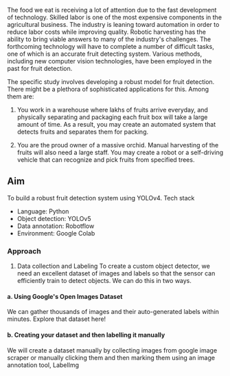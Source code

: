 

The food we eat is receiving a lot of attention due to the fast development of technology.
Skilled labor is one of the most expensive components in the agricultural business.
The industry is leaning toward automation in order to reduce labor costs while improving quality.
Robotic harvesting has the ability to bring viable answers to many of the industry's challenges.
The forthcoming technology will have to complete a number of difficult tasks, one of which is an accurate fruit detecting system.
Various methods, including new computer vision technologies, have been employed in the past for fruit detection.

The specific study involves developing a robust model for fruit detection.
There might be a plethora of sophisticated applications for this.
Among them are:

1. You work in a warehouse where lakhs of fruits arrive everyday, and physically separating and packaging each fruit box will take a large amount of time.
As a result, you may create an automated system that detects fruits and separates them for packing.

2. You are the proud owner of a massive orchid.
Manual harvesting of the fruits will also need a large staff.
You may create a robot or a self-driving vehicle that can recognize and pick fruits from specified trees. 

## Aim

To build a robust fruit detection system using YOLOv4.
Tech stack
- Language: Python
- Object detection: YOLOv5
- Data annotation: Robotflow
- Environment: Google Colab

### Approach
1. Data collection and Labeling
To create a custom object detector, we need an excellent dataset of images and
labels so that the sensor can efficiently train to detect objects.
We can do this in two ways.

 #### a. Using Google's Open Images Dataset
We can gather thousands of images and their auto-generated labels within
minutes. Explore that dataset here!

 #### b. Creating your dataset and then labelling it manually
We will create a dataset manually by collecting images from google image
scraper or manually clicking them and then marking them using an image
annotation tool, LabelImg

